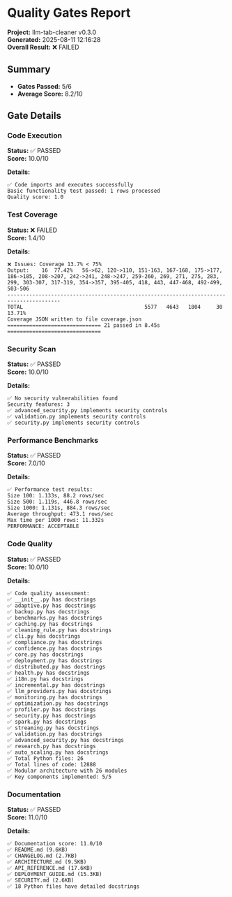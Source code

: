 # Quality Gates Report

**Project:** llm-tab-cleaner v0.3.0  
**Generated:** 2025-08-11 12:16:28  
**Overall Result:** ❌ FAILED

## Summary

- **Gates Passed:** 5/6
- **Average Score:** 8.2/10

## Gate Details

### Code Execution
**Status:** ✅ PASSED  
**Score:** 10.0/10

**Details:**
```
✅ Code imports and executes successfully
Basic functionality test passed: 1 rows processed
Quality score: 1.0

```

### Test Coverage
**Status:** ❌ FAILED  
**Score:** 1.4/10

**Details:**
```
❌ Issues: Coverage 13.7% < 75%
Output:    16  77.42%   56->62, 120->110, 151-163, 167-168, 175->177, 186->185, 208->207, 242->241, 248->247, 259-260, 269, 271, 275, 283, 299, 303-307, 317-319, 354->357, 395-405, 418, 443, 447-468, 492-499, 503-506
---------------------------------------------------------------------------------------
TOTAL                                       5577   4643   1804     30  13.71%
Coverage JSON written to file coverage.json
============================== 21 passed in 8.45s ==============================

```

### Security Scan
**Status:** ✅ PASSED  
**Score:** 10.0/10

**Details:**
```
✅ No security vulnerabilities found
Security features: 3
✅ advanced_security.py implements security controls
✅ validation.py implements security controls
✅ security.py implements security controls
```

### Performance Benchmarks
**Status:** ✅ PASSED  
**Score:** 7.0/10

**Details:**
```
✅ Performance test results:
Size 100: 1.133s, 88.2 rows/sec
Size 500: 1.119s, 446.8 rows/sec
Size 1000: 1.131s, 884.3 rows/sec
Average throughput: 473.1 rows/sec
Max time per 1000 rows: 11.332s
PERFORMANCE: ACCEPTABLE

```

### Code Quality
**Status:** ✅ PASSED  
**Score:** 10.0/10

**Details:**
```
✅ Code quality assessment:
✅ __init__.py has docstrings
✅ adaptive.py has docstrings
✅ backup.py has docstrings
✅ benchmarks.py has docstrings
✅ caching.py has docstrings
✅ cleaning_rule.py has docstrings
✅ cli.py has docstrings
✅ compliance.py has docstrings
✅ confidence.py has docstrings
✅ core.py has docstrings
✅ deployment.py has docstrings
✅ distributed.py has docstrings
✅ health.py has docstrings
✅ i18n.py has docstrings
✅ incremental.py has docstrings
✅ llm_providers.py has docstrings
✅ monitoring.py has docstrings
✅ optimization.py has docstrings
✅ profiler.py has docstrings
✅ security.py has docstrings
✅ spark.py has docstrings
✅ streaming.py has docstrings
✅ validation.py has docstrings
✅ advanced_security.py has docstrings
✅ research.py has docstrings
✅ auto_scaling.py has docstrings
✅ Total Python files: 26
✅ Total lines of code: 12888
✅ Modular architecture with 26 modules
✅ Key components implemented: 5/5
```

### Documentation
**Status:** ✅ PASSED  
**Score:** 11.0/10

**Details:**
```
✅ Documentation score: 11.0/10
✅ README.md (9.6KB)
✅ CHANGELOG.md (2.7KB)
✅ ARCHITECTURE.md (9.5KB)
✅ API_REFERENCE.md (17.6KB)
✅ DEPLOYMENT_GUIDE.md (15.3KB)
✅ SECURITY.md (2.6KB)
✅ 18 Python files have detailed docstrings
```

